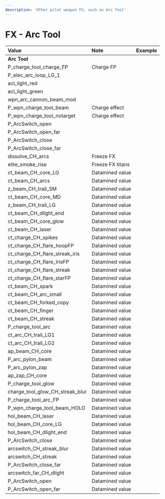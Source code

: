 ```yaml
---
description: 'Other pilot weapon FX, such as Arc Tool'
---
```


# FX - Arc Tool

| Value | Note | Example |
| :--- | :--- | :--- |
| **Arc Tool** |  |  |
| P\_charge\_tool\_charge\_FP | Charge FP |  |
| P\_elec\_arc\_loop\_LG\_1 |  |  |
| acl\_light\_red |  |  |
| acl\_light\_green |  |  |
| wpn\_arc\_cannon\_beam\_mod |  |  |
| P\_wpn\_charge\_tool\_beam | Charge effect |  |
| P\_wpn\_charge\_tool\_notarget | Charge effect |  |
| P\_ArcSwitch\_open |  |  |
| P\_ArcSwitch\_open\_far |  |  |
| P\_ArcSwitch\_close |  |  |
| P\_ArcSwitch\_close\_far |  |  |
| dissolve\_CH\_arcs | Freeze FX |  |
| elite\_smoke\_rise | Freeze FX titans |  |
| ct\_beam\_CH\_core\_LG | Datamined value |  |
| ct\_beam\_CH\_arcs | Datamined value |  |
| z\_beam\_CH\_trail\_SM | Datamined value |  |
| ct\_beam\_CH\_core\_MD | Datamined value |  |
| z\_beam\_CH\_trail\_LG | Datamined value |  |
| ct\_beam\_CH\_dlight\_end | Datamined value |  |
| ct\_beam\_CH\_core\_glow | Datamined value |  |
| ct\_beam\_CH\_laser | Datamined value |  |
| ct\_charge\_CH\_spikes | Datamined value |  |
| ct\_charge\_CH\_flare\_hoopFP | Datamined value |  |
| ct\_charge\_CH\_flare\_streak\_iris | Datamined value |  |
| ct\_charge\_CH\_flare\_IrisFP | Datamined value |  |
| ct\_charge\_CH\_flare\_streak | Datamined value |  |
| ct\_charge\_CH\_flare\_starFP | Datamined value |  |
| ct\_beam\_CH\_spark | Datamined value |  |
| ct\_beam\_CH\_arc\_small | Datamined value |  |
| ct\_beam\_CH\_forked\_copy | Datamined value |  |
| ct\_beam\_CH\_finger | Datamined value |  |
| ct\_beam\_CH\_streak | Datamined value |  |
| P\_charge\_tool\_arc | Datamined value |  |
| ct\_arc\_CH\_trail\_LG1 | Datamined value |  |
| ct\_arc\_CH\_trail\_LG2 | Datamined value |  |
| ap\_beam\_CH\_core | Datamined value |  |
| P\_arc\_pylon\_beam | Datamined value |  |
| P\_arc\_pylon\_zap | Datamined value |  |
| ap\_zap\_CH\_core | Datamined value |  |
| P\_charge\_tool\_glow | Datamined value |  |
| charge\_tool\_glow\_CH\_streak\_blur | Datamined value |  |
| P\_charge\_tool\_arc\_FP | Datamined value |  |
| P\_wpn\_charge\_tool\_beam\_HOLO | Datamined value |  |
| hol\_beam\_CH\_laser | Datamined value |  |
| hol\_beam\_CH\_core\_LG | Datamined value |  |
| hol\_beam\_CH\_dlight\_end | Datamined value |  |
| P\_ArcSwitch\_close | Datamined value |  |
| arcswitch\_CH\_streak\_blur | Datamined value |  |
| arcswitch\_CH\_streak | Datamined value |  |
| P\_ArcSwitch\_close\_far | Datamined value |  |
| arcswitch\_far\_CH\_dlight | Datamined value |  |
| P\_ArcSwitch\_open | Datamined value |  |
| P\_ArcSwitch\_open\_far | Datamined value |  |

